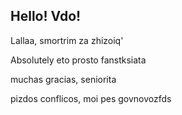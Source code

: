 ## Hello! Vdo!

Lallaa, smortrim za zhizoiq'

Absolutely
eto prosto fanstksiata

muchas gracias, seniorita

pizdos conflicos, moi pes govnovozfds


